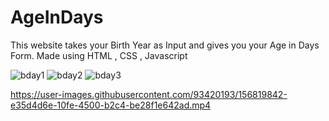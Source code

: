 # AgeInDays
This website takes your Birth Year as Input and gives you your Age in Days Form. Made using HTML , CSS , Javascript

![bday1](https://user-images.githubusercontent.com/93420193/156819803-1c16128d-b3b5-42e8-a3e6-b3c648233734.jpg)
![bday2](https://user-images.githubusercontent.com/93420193/156819812-d012959a-4ce8-4963-b039-9f0c94ca06a5.jpg)
![bday3](https://user-images.githubusercontent.com/93420193/156819823-3a38a185-b07d-4cda-a278-a769b2dea4ac.jpg)


https://user-images.githubusercontent.com/93420193/156819842-e35d4d6e-10fe-4500-b2c4-be28f1e642ad.mp4

